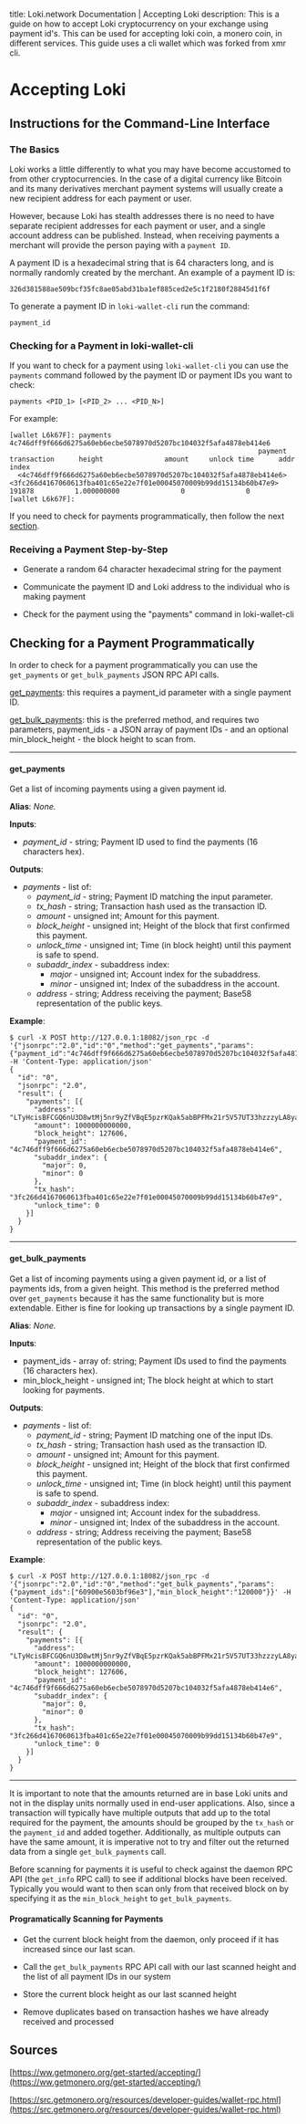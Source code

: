 title: Loki.network Documentation | Accepting Loki
description: This is a guide on how to accept Loki cryptocurrency on your exchange using payment id's. This can be used for accepting loki coin, a monero coin, in different services. This guide uses a cli wallet which was forked from xmr cli.

# Accepting Loki 
## Instructions for the Command-Line Interface
### The Basics
Loki works a little differently to what you may have become accustomed to from other cryptocurrencies. In the case of a digital currency like Bitcoin and its many derivatives merchant payment systems will usually create a new recipient address for each payment or user.

However, because Loki has stealth addresses there is no need to have separate recipient addresses for each payment or user, and a single account address can be published. Instead, when receiving payments a merchant will provide the person paying with a `payment ID`.

A payment ID is a hexadecimal string that is 64 characters long, and is normally randomly created by the merchant. An example of a payment ID is:

```
326d381588ae509bcf35fc8ae05abd31ba1ef885ced2e5c1f2180f28845d1f6f
```

To generate a payment ID in `loki-wallet-cli` run the command:

```
payment_id
```

### Checking for a Payment in loki-wallet-cli
If you want to check for a payment using `loki-wallet-cli` you can use the `payments` command followed by the payment ID or payment IDs you want to check:
```
payments <PID_1> [<PID_2> ... <PID_N>]
```

For example:

```
[wallet L6k67F]: payments 4c746dff9f666d6275a60eb6ecbe5078970d5207bc104032f5afa4878eb414e6
                                                             payment                                                         transaction      height               amount     unlock time      addr index
  <4c746dff9f666d6275a60eb6ecbe5078970d5207bc104032f5afa4878eb414e6>  <3fc266d4167060613fba401c65e22e7f01e00045070009b99dd15134b60b47e9>      191878          1.000000000               0               0
[wallet L6k67F]:

```

If you need to check for payments programmatically, then follow the next [section](#checking-for-a-payment-programmatically).

### Receiving a Payment Step-by-Step

- Generate a random 64 character hexadecimal string for the payment

- Communicate the payment ID and Loki address to the individual who is making payment

- Check for the payment using the "payments" command in loki-wallet-cli

## Checking for a Payment Programmatically

In order to check for a payment programmatically you can use the `get_payments` or `get_bulk_payments` JSON RPC API calls.

[get_payments](#get_payments): this requires a payment_id parameter with a single payment ID.

[get_bulk_payments](#get_bulk_payments): this is the preferred method, and requires two parameters, payment_ids - a JSON array of payment IDs - and an optional min_block_height - the block height to scan from.

---

#### get_payments

Get a list of incoming payments using a given payment id.

**Alias**: *None.*

**Inputs**:

- *payment_id* - string; Payment ID used to find the payments (16 characters hex).

**Outputs**:

- *payments* - list of:
	- *payment_id* - string; Payment ID matching the input parameter.
	- *tx_hash* - string; Transaction hash used as the transaction ID.
	- *amount* - unsigned int; Amount for this payment.
	- *block_height* - unsigned int; Height of the block that first confirmed this payment.
	- *unlock_time* - unsigned int; Time (in block height) until this payment is safe to spend.
	- *subaddr_index* - subaddress index:
		- *major* - unsigned int; Account index for the subaddress.
		- *minor* - unsigned int; Index of the subaddress in the account.
	- *address* - string; Address receiving the payment; Base58 representation of the public keys.

**Example**:

```
$ curl -X POST http://127.0.0.1:18082/json_rpc -d '{"jsonrpc":"2.0","id":"0","method":"get_payments","params":{"payment_id":"4c746dff9f666d6275a60eb6ecbe5078970d5207bc104032f5afa4878eb414e6"}}' -H 'Content-Type: application/json'
{
  "id": "0",
  "jsonrpc": "2.0",
  "result": {
    "payments": [{
      "address": "LTyHcisBFCGQ6nU3D8wtMj5nr9yZfVBqE5pzrKQak5abBPFMx21r5V57UT33hzzzyLA8yaJFyrcj7iJwiQ8Z1zPeK1a7tpo",
      "amount": 1000000000000,
      "block_height": 127606,
      "payment_id": "4c746dff9f666d6275a60eb6ecbe5078970d5207bc104032f5afa4878eb414e6",
      "subaddr_index": {
        "major": 0,
        "minor": 0
      },
      "tx_hash": "3fc266d4167060613fba401c65e22e7f01e00045070009b99dd15134b60b47e9",
      "unlock_time": 0
    }]
  }
}
```

---
#### get_bulk_payments

Get a list of incoming payments using a given payment id, or a list of payments ids, from a given height. This method is the preferred method over `get_payments` because it has the same functionality but is more extendable. Either is fine for looking up transactions by a single payment ID.

**Alias**: *None.*

**Inputs**:

- payment_ids - array of: string; Payment IDs used to find the payments (16 characters hex).
- min_block_height - unsigned int; The block height at which to start looking for payments.

**Outputs**:

- *payments* - list of:
	- *payment_id* - string; Payment ID matching one of the input IDs.
	- *tx_hash* - string; Transaction hash used as the transaction ID.
	- *amount* - unsigned int; Amount for this payment.
	- *block_height* - unsigned int; Height of the block that first confirmed this payment.
	- *unlock_time* - unsigned int; Time (in block height) until this payment is safe to spend.
	- *subaddr_index* - subaddress index:
		- *major* - unsigned int; Account index for the subaddress.
		- *minor* - unsigned int; Index of the subaddress in the account.
	- *address* - string; Address receiving the payment; Base58 representation of the public keys.

**Example**:

```
$ curl -X POST http://127.0.0.1:18082/json_rpc -d '{"jsonrpc":"2.0","id":"0","method":"get_bulk_payments","params":{"payment_ids":["60900e5603bf96e3"],"min_block_height":"120000"}}' -H 'Content-Type: application/json'
{
  "id": "0",
  "jsonrpc": "2.0",
  "result": {
    "payments": [{
      "address": "LTyHcisBFCGQ6nU3D8wtMj5nr9yZfVBqE5pzrKQak5abBPFMx21r5V57UT33hzzzyLA8yaJFyrcj7iJwiQ8Z1zPeK1a7tpo",
      "amount": 1000000000000,
      "block_height": 127606,
      "payment_id": "4c746dff9f666d6275a60eb6ecbe5078970d5207bc104032f5afa4878eb414e6",
      "subaddr_index": {
        "major": 0,
        "minor": 0
      },
      "tx_hash": "3fc266d4167060613fba401c65e22e7f01e00045070009b99dd15134b60b47e9",
      "unlock_time": 0
    }]
  }
}
```
---

It is important to note that the amounts returned are in base Loki units and not in the display units normally used in end-user applications. Also, since a transaction will typically have multiple outputs that add up to the total required for the payment, the amounts should be grouped by the `tx_hash` or the `payment_id` and added together. Additionally, as multiple outputs can have the same amount, it is imperative not to try and filter out the returned data from a single `get_bulk_payments` call.

Before scanning for payments it is useful to check against the daemon RPC API (the `get_info` RPC call) to see if additional blocks have been received. Typically you would want to then scan only from that received block on by specifying it as the `min_block_height` to `get_bulk_payments`.

#### Programatically Scanning for Payments

- Get the current block height from the daemon, only proceed if it has increased since our last scan.

- Call the `get_bulk_payments` RPC API call with our last scanned height and the list of all payment IDs in our system

- Store the current block height as our last scanned height

- Remove duplicates based on transaction hashes we have already received and processed

## Sources

[https://ww.getmonero.org/get-started/accepting/](https://ww.getmonero.org/get-started/accepting/)

[https://src.getmonero.org/resources/developer-guides/wallet-rpc.html](https://src.getmonero.org/resources/developer-guides/wallet-rpc.html)